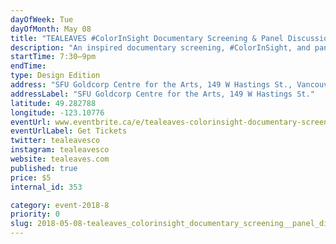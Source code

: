 ```yaml
---
dayOfWeek: Tue
dayOfMonth: May 08
title: "TEALEAVES #ColorInSight Documentary Screening & Panel Discussion on Color"
description: "An inspired documentary screening, #ColorInSight, and panel discussion will explore colour strategy, specifically, how brands across industries can harness the power of colour and how colour strategy can have a large impact on the perception of products and services.<br> <br> For companies, colour has long been a tool that the most memorable brands use to assert their identity. Colour has become an industry-agnostic tool that only the best brands wield to capture their audience’s attention.<br> <br> Proceeds from ticket sales will be donated to the Vancouver Design Foundation to support VDW."
startTime: 7:30–9pm
endTime: 
type: Design Edition
address: "SFU Goldcorp Centre for the Arts, 149 W Hastings St., Vancouver, BC, Canada"
addressLabel: "SFU Goldcorp Centre for the Arts, 149 W Hastings St."
latitude: 49.282788
longitude: -123.10776
eventUrl: www.eventbrite.ca/e/tealeaves-colorinsight-documentary-screening-panel-discussion-on-color-tickets-45047147230
eventUrlLabel: Get Tickets
twitter: tealeavesco
instagram: tealeavesco
website: tealeaves.com
published: true
price: $5
internal_id: 353

category: event-2018-8
priority: 0
slug: 2018-05-08-tealeaves_colorinsight_documentary_screening__panel_discussion_on_color
---
```

